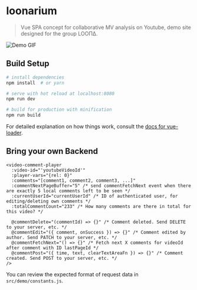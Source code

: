 # loonarium

> Vue SPA concept for collaborative MV analysis on Youtube, demo site designed for the group LOOΠΔ.

![Demo GIF](https://thumbs.gfycat.com/LastMajorIcefish-size_restricted.gif)

## Build Setup

``` bash
# install dependencies
npm install  # or yarn

# serve with hot reload at localhost:8080
npm run dev

# build for production with minification
npm run build
```

For detailed explanation on how things work, consult the [docs for vue-loader](http://vuejs.github.io/vue-loader).


## Bring your own Backend

```
<video-comment-player
  :video-id="'youtubeVideoId'"
  :player-vars="{rel: 0}"
  :comments="[comment1, comment2, comment3, ...]"
  :commentNextPageBuffer="5" /* send commentFetchNext event when there are exactly 5 local comments left to be seen */   
  :currentUserId="currentUserId" /* ID of authenticated user, for editing/deleting own comments */
  :totalCommentCount="233" /* How many comments are there in total for this video? */

  @commentDelete="(commentId) => {}" /* Comment deleted. Send DELETE to your server, etc. */
  @commentEdit="({ comment, onSuccess }) => {}" /* Comment edited by author. Send PATCH to your server, etc. */
  @commentFetchNext="() => {}" /* Fetch next X comments for videoId after comment with ID lastPageId */
  @commentPost="({ time, text, clearTextAreaFn }) => {}" /* Comment created. Send POST to your server, etc. */
/>
```

You can review the expected format of request data in `src/demo/constants.js`.
